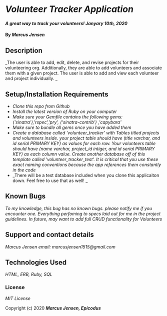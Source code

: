 # _Volunteer Tracker Application_

#### _A great way to track your volunteers! Janyary 10th, 2020_

#### By _**Marcus Jensen**_

## Description

_The user is able to add, edit, delete, and revise projects for their volunteering org. Additionally, they are able to add volunteers and associate them with a given project. The user is able to add and view each volunteer and project individually. _

## Setup/Installation Requirements

* _Clone this repo from Github_
* _Install the latest version of Ruby on your computer_
* _Make sure your Gemfile contains the following gems: ('sinatra'),'rspec','pry', ('sinatra-contrib')
 ,'capybara'_
* _Make sure to bundle all gems once you have added them_
* _Create a database called 'volunteer_tracker' with Tables titled projects and volunteers inside. your project table should have (title varchar, and id serial PRIMARY KEY) as values for each row. Your volunteers table should have (name varchar, project_id intiger, and id serial PRIMARY KEY) as each column value. Create another database off of this template called 'volunteer_tracker_test'. It is critical that you use these exact naming conventions because the app references them constantly in the code_
* _There will be a test database included when you clone this applicaiton down. Feel free to use that as well! _




## Known Bugs

_To my knowledge, this bug has no known bugs. please notify me if you encounter one. Everything perfoming to specs laid out for me in the project guidelines. In future, may want to add full CRUD functionality for Volunteers_

## Support and contact details

_Marcus Jensen email: marcusjensen1515@gmail.com_

## Technologies Used

_HTML, ERB, Ruby, SQL_

### License

*MIT License*

Copyright (c) 2020 **_Marcus Jensen, Epicodus_**

